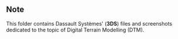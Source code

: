 ## Note
This folder contains Dassault Systèmes' (**3DS**) files and screenshots dedicated to the topic of Digital Terrain Modelling (DTM).   